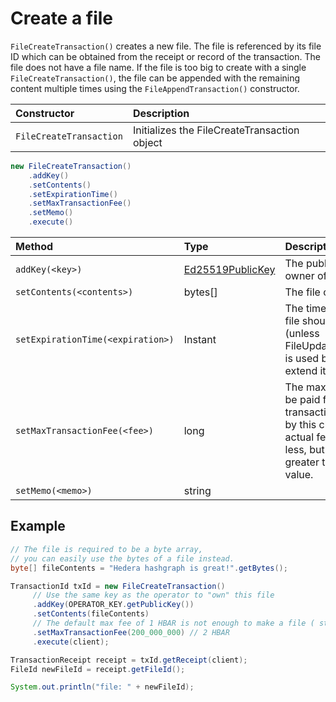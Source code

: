 # Create a file

`FileCreateTransaction()` creates a new file. The file is referenced by its file ID which can be obtained from the receipt or record of the transaction. The file does not have a file name. If the file is too big to create with a single `FileCreateTransaction()`, the file can be appended with the remaining content multiple times using the `FileAppendTransaction()` constructor.



| Constructor | Description |
| :--- | :--- |
| `FileCreateTransaction` | Initializes the FileCreateTransaction object |

```java
new FileCreateTransaction()
    .addKey()
    .setContents()
    .setExpirationTime()
    .setMaxTransactionFee()
    .setMemo()
    .execute()

```

| Method | Type | Description |
| :--- | :--- | :--- |
| `addKey(<key>)` | [Ed25519PublicKey](https://github.com/hashgraph/hedera-sdk-java/blob/master/src/main/java/com/hedera/hashgraph/sdk/crypto/ed25519/Ed25519PublicKey.java) | The public key of the owner of the file |
| `setContents(<contents>)` | bytes\[\] | The file contents |
| `setExpirationTime(<expiration>)` | Instant | The time at which this file should expire \(unless FileUpdateTransaction is used before then to extend its life\) |
| `setMaxTransactionFee(<fee>)` | long | The maximum fee to be paid for this transaction executed by this client. The actual fee may be less, but will never be greater than this value. |
| `setMemo(<memo>)` | string |  |

## Example

```java
// The file is required to be a byte array,
// you can easily use the bytes of a file instead.
byte[] fileContents = "Hedera hashgraph is great!".getBytes();

TransactionId txId = new FileCreateTransaction()
     // Use the same key as the operator to "own" this file
     .addKey(OPERATOR_KEY.getPublicKey())
     .setContents(fileContents)
     // The default max fee of 1 HBAR is not enough to make a file ( starts around 1.1 HBAR )
     .setMaxTransactionFee(200_000_000) // 2 HBAR
     .execute(client);

TransactionReceipt receipt = txId.getReceipt(client);
FileId newFileId = receipt.getFileId();

System.out.println("file: " + newFileId);
```

